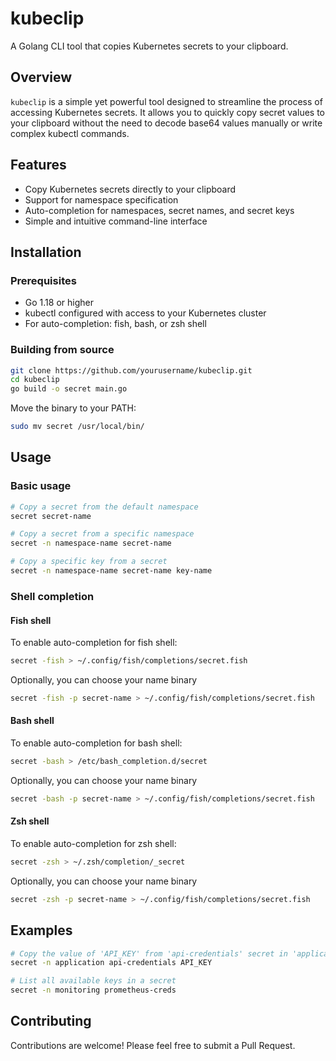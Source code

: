 # kubeclip

A Golang CLI tool that copies Kubernetes secrets to your clipboard.

## Overview

`kubeclip` is a simple yet powerful tool designed to streamline the process of accessing Kubernetes secrets. It allows you to quickly copy secret values to your clipboard without the need to decode base64 values manually or write complex kubectl commands.

## Features

- Copy Kubernetes secrets directly to your clipboard
- Support for namespace specification
- Auto-completion for namespaces, secret names, and secret keys
- Simple and intuitive command-line interface

## Installation

### Prerequisites

- Go 1.18 or higher
- kubectl configured with access to your Kubernetes cluster
- For auto-completion: fish, bash, or zsh shell

### Building from source

```bash
git clone https://github.com/yourusername/kubeclip.git
cd kubeclip
go build -o secret main.go
```

Move the binary to your PATH:

```bash
sudo mv secret /usr/local/bin/
```

## Usage

### Basic usage

```bash
# Copy a secret from the default namespace
secret secret-name

# Copy a secret from a specific namespace
secret -n namespace-name secret-name

# Copy a specific key from a secret
secret -n namespace-name secret-name key-name
```

### Shell completion

#### Fish shell

To enable auto-completion for fish shell:

```bash
secret -fish > ~/.config/fish/completions/secret.fish
```

Optionally, you can choose your name binary

```bash
secret -fish -p secret-name > ~/.config/fish/completions/secret.fish
```

#### Bash shell

To enable auto-completion for bash shell:

```bash
secret -bash > /etc/bash_completion.d/secret
```

Optionally, you can choose your name binary

```bash
secret -bash -p secret-name > ~/.config/fish/completions/secret.fish
```

#### Zsh shell

To enable auto-completion for zsh shell:

```bash
secret -zsh > ~/.zsh/completion/_secret
```

Optionally, you can choose your name binary

```bash
secret -zsh -p secret-name > ~/.config/fish/completions/secret.fish
```

## Examples

```bash
# Copy the value of 'API_KEY' from 'api-credentials' secret in 'application' namespace
secret -n application api-credentials API_KEY

# List all available keys in a secret
secret -n monitoring prometheus-creds
```

## Contributing

Contributions are welcome! Please feel free to submit a Pull Request.

